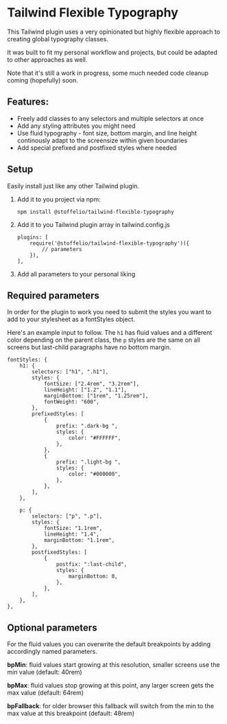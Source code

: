 # Tailwind Flexible Typography

This Tailwind plugin uses a very opinionated but highly flexible approach to creating global typography classes.

It was built to fit my personal workflow and projects, but could be adapted to other approaches as well.

Note that it's still a work in progress, some much needed code cleanup coming (hopefully) soon.

## Features:

* Freely add classes to any selectors and multiple selectors at once
* Add any styling attributes you might need
* Use fluid typography - font size, bottom margin, and line height continously adapt to the screensize within given boundaries
* Add special prefixed and postfixed styles where needed

## Setup

Easily install just like any other Tailwind plugin.

1. Add it to you project via npm:

    `npm install @stoffelio/tailwind-flexible-typography`

2. Add it to you Tailwind plugin array in tailwind.config.js
    ```
    plugins: [
        require('@stoffelio/tailwind-flexible-typography')({
            // parameters
        }),
    ],
    ```
3. Add all parameters to your personal liking

## Required parameters

In order for the plugin to work you need to submit the styles you want to add to your stylesheet as a fontStyles object. 

Here's an example input to follow. The `h1` has fluid values and a different color depending on the parent class, the `p` styles are the same on all screens but last-child paragraphs have no bottom margin.

```
fontStyles: {
    h1: {
        selectors: ["h1", ".h1"],
        styles: {
            fontSize: ["2.4rem", "3.2rem"],
            lineHeight: ["1.2", "1.1"],
            marginBottom: ["1rem", "1.25rem"],
            fontWeight: "600",
        },
        prefixedStyles: [
            {
                prefix: ".dark-bg ",
                styles: {
                    color: "#FFFFFF",
                },
            },
            {
                prefix: ".light-bg ",
                styles: {
                    color: "#000000",
                },
            },
        ],
    },

    p: {
        selectors: ["p", ".p"],
        styles: {
            fontSize: "1.1rem",
            lineHeight: "1.4",
            marginBottom: "1.1rem",
        },
        postfixedStyles: [
            {
                postfix: ":last-child",
                styles: {
                    marginBottom: 0,
                },
            },
        ],
    },
},
```

## Optional parameters

For the fluid values you can overwrite the default breakpoints by adding accordingly named parameters.

__bpMin__: fluid values start growing at this resolution, smaller screens use the min value (default: 40rem)

__bpMax__: fluid values stop growing at this point, any larger screen gets the max value (default: 64rem)

__bpFallback__: for older browser this fallback will switch from the min to the max value at this breakpoint (default: 48rem)
